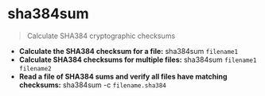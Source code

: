 # sha384sum
> Calculate SHA384 cryptographic checksums
- **Calculate the SHA384 checksum for a file:**
sha384sum `filename1`
- **Calculate SHA384 checksums for multiple files:**
sha384sum `filename1` `filename2`
- **Read a file of SHA384 sums and verify all files have matching checksums:**
sha384sum -c `filename.sha384`
